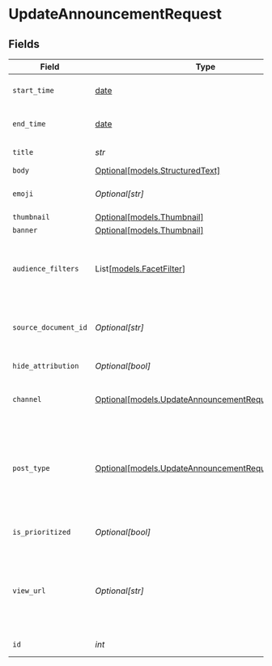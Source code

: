 # UpdateAnnouncementRequest


## Fields

| Field                                                                                                                                                                                                 | Type                                                                                                                                                                                                  | Required                                                                                                                                                                                              | Description                                                                                                                                                                                           |
| ----------------------------------------------------------------------------------------------------------------------------------------------------------------------------------------------------- | ----------------------------------------------------------------------------------------------------------------------------------------------------------------------------------------------------- | ----------------------------------------------------------------------------------------------------------------------------------------------------------------------------------------------------- | ----------------------------------------------------------------------------------------------------------------------------------------------------------------------------------------------------- |
| `start_time`                                                                                                                                                                                          | [date](https://docs.python.org/3/library/datetime.html#date-objects)                                                                                                                                  | :heavy_check_mark:                                                                                                                                                                                    | The date and time at which the announcement becomes active.                                                                                                                                           |
| `end_time`                                                                                                                                                                                            | [date](https://docs.python.org/3/library/datetime.html#date-objects)                                                                                                                                  | :heavy_check_mark:                                                                                                                                                                                    | The date and time at which the announcement expires.                                                                                                                                                  |
| `title`                                                                                                                                                                                               | *str*                                                                                                                                                                                                 | :heavy_check_mark:                                                                                                                                                                                    | The headline of the announcement.                                                                                                                                                                     |
| `body`                                                                                                                                                                                                | [Optional[models.StructuredText]](../models/structuredtext.md)                                                                                                                                        | :heavy_minus_sign:                                                                                                                                                                                    | N/A                                                                                                                                                                                                   |
| `emoji`                                                                                                                                                                                               | *Optional[str]*                                                                                                                                                                                       | :heavy_minus_sign:                                                                                                                                                                                    | An emoji used to indicate the nature of the announcement.                                                                                                                                             |
| `thumbnail`                                                                                                                                                                                           | [Optional[models.Thumbnail]](../models/thumbnail.md)                                                                                                                                                  | :heavy_minus_sign:                                                                                                                                                                                    | N/A                                                                                                                                                                                                   |
| `banner`                                                                                                                                                                                              | [Optional[models.Thumbnail]](../models/thumbnail.md)                                                                                                                                                  | :heavy_minus_sign:                                                                                                                                                                                    | N/A                                                                                                                                                                                                   |
| `audience_filters`                                                                                                                                                                                    | List[[models.FacetFilter](../models/facetfilter.md)]                                                                                                                                                  | :heavy_minus_sign:                                                                                                                                                                                    | Filters which restrict who should see the announcement. Values are taken from the corresponding filters in people search.                                                                             |
| `source_document_id`                                                                                                                                                                                  | *Optional[str]*                                                                                                                                                                                       | :heavy_minus_sign:                                                                                                                                                                                    | The Glean Document ID of the source document this Announcement was created from (e.g. Slack thread).                                                                                                  |
| `hide_attribution`                                                                                                                                                                                    | *Optional[bool]*                                                                                                                                                                                      | :heavy_minus_sign:                                                                                                                                                                                    | Whether or not to hide an author attribution.                                                                                                                                                         |
| `channel`                                                                                                                                                                                             | [Optional[models.UpdateAnnouncementRequestChannel]](../models/updateannouncementrequestchannel.md)                                                                                                    | :heavy_minus_sign:                                                                                                                                                                                    | This determines whether this is a Social Feed post or a regular announcement.                                                                                                                         |
| `post_type`                                                                                                                                                                                           | [Optional[models.UpdateAnnouncementRequestPostType]](../models/updateannouncementrequestposttype.md)                                                                                                  | :heavy_minus_sign:                                                                                                                                                                                    | This determines whether this is an external-link post or a regular announcement post. TEXT - Regular announcement that can contain rich text. LINK - Announcement that is linked to an external site. |
| `is_prioritized`                                                                                                                                                                                      | *Optional[bool]*                                                                                                                                                                                      | :heavy_minus_sign:                                                                                                                                                                                    | Used by the Social Feed to pin posts to the front of the feed.                                                                                                                                        |
| `view_url`                                                                                                                                                                                            | *Optional[str]*                                                                                                                                                                                       | :heavy_minus_sign:                                                                                                                                                                                    | URL for viewing the announcement. It will be set to document URL for announcements from other datasources e.g. simpplr. Can only be written when channel="SOCIAL_FEED".                               |
| `id`                                                                                                                                                                                                  | *int*                                                                                                                                                                                                 | :heavy_check_mark:                                                                                                                                                                                    | The opaque id of the announcement.                                                                                                                                                                    |